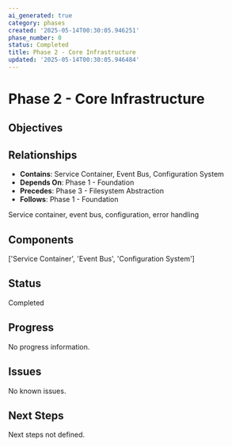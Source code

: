```yaml
---
ai_generated: true
category: phases
created: '2025-05-14T00:30:05.946251'
phase_number: 0
status: Completed
title: Phase 2 - Core Infrastructure
updated: '2025-05-14T00:30:05.946484'
---
```


# Phase 2 - Core Infrastructure

## Objectives

## Relationships
- **Contains**: Service Container, Event Bus, Configuration System
- **Depends On**: Phase 1 - Foundation
- **Precedes**: Phase 3 - Filesystem Abstraction
- **Follows**: Phase 1 - Foundation

Service container, event bus, configuration, error handling

## Components
['Service Container', 'Event Bus', 'Configuration System']

## Status
Completed

## Progress
No progress information.

## Issues
No known issues.

## Next Steps
Next steps not defined.